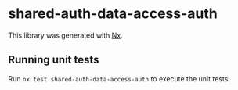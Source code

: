 # shared-auth-data-access-auth

This library was generated with [Nx](https://nx.dev).

## Running unit tests

Run `nx test shared-auth-data-access-auth` to execute the unit tests.
